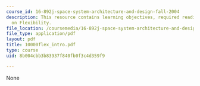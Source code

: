 ```yaml
---
course_id: 16-892j-space-system-architecture-and-design-fall-2004
description: This resource contains learning objectives, required readings and Homework
  on Flexibility.
file_location: /coursemedia/16-892j-space-system-architecture-and-design-fall-2004/8b004cbb3b83937f840fb0f3c4d359f9_10000flex_intro.pdf
file_type: application/pdf
layout: pdf
title: 10000flex_intro.pdf
type: course
uid: 8b004cbb3b83937f840fb0f3c4d359f9

---
```

None